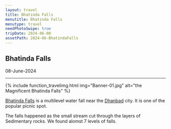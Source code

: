 ```yaml
---
layout: travel
title: Bhatinda Falls
menutitle: Bhatinda Falls
menutype: travel
needPhotoSwipe: true
tripDate: 2024-06-08
assetPath: 2024-06-BhatindaFalls
---
```


## Bhatinda Falls
08-June-2024

---

{% include function_travelimg.html img="Banner-01.jpg" alt="the Magnificent Bhatinda Falls" %}

[Bhatinda Falls][bhatindafalls] is a multilevel water fall near the [Dhanbad][dhanbad] city. It is one of the popular picnic spot.

The falls happened as the small stream cut through the layers of Sedimentary rocks. We found alomst 7 levels of falls.

[bhatindafalls]: https://en.wikipedia.org/wiki/Bhatinda_Falls
[dhanbad]: https://en.wikipedia.org/wiki/Dhanbad